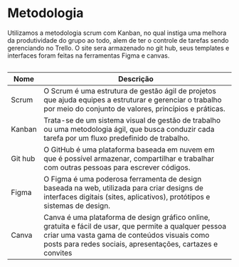 
# Metodologia

Utilizamos a metodologia scrum  com Kanban, no qual instiga uma melhora da produtividade do grupo ao todo, alem de ter o controle de tarefas sendo gerenciando no Trello. O site sera armazenado no git hub, seus templates e interfaces foram feitas na ferramentas Figma e canvas.

## 
| **Nome**          |**Descrição**                                     |
|-------------------|--------------------------------------------------|
|  Scrum            |  O Scrum é uma estrutura de gestão ágil de projetos que ajuda equipes a estruturar e gerenciar o trabalho por meio do conjunto de valores, princípios e práticas.                                           |                                                                 
|  Kanban           |Trata-se de um sistema visual de gestão de trabalho ou uma metodologia ágil, que busca conduzir cada tarefa por um fluxo predefinido de trabalho.                                             |                                                                                      
|  Git hub          |O GitHub é uma plataforma baseada em nuvem em que é possível armazenar, compartilhar e trabalhar com outras pessoas para escrever códigos.                                           |                                        
|  Figma            | O Figma é uma poderosa ferramenta de design baseada na web, utilizada para criar designs de interfaces digitais (sites, aplicativos), protótipos e sistemas de design.                                           |                                                                                
|  Canva           |Canva é uma plataforma de design gráfico online, gratuita e fácil de usar, que permite a qualquer pessoa criar uma vasta gama de conteúdos visuais como posts para redes sociais, apresentações, cartazes e convites                                           |                                                             

